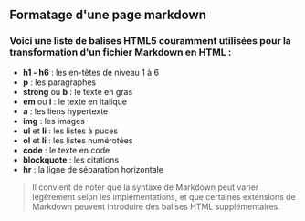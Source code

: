 ## Formatage d'une page markdown

### Voici une liste de balises HTML5 couramment utilisées pour la transformation d'un fichier Markdown en HTML :

- **h1 - h6** : les en-têtes de niveau 1 à 6
- **p** : les paragraphes
- **strong** ou **b** : le texte en gras
- **em** ou **i** : le texte en italique
- **a** : les liens hypertexte
- **img** : les images
- **ul** et **li** : les listes à puces
- **ol** et **li** : les listes numérotées
- **code** : le texte en code
- **blockquote** : les citations
- **hr** : la ligne de séparation horizontale

> Il convient de noter que la syntaxe de Markdown peut varier légèrement selon les implémentations, et que certaines extensions de Markdown peuvent introduire des balises HTML supplémentaires.